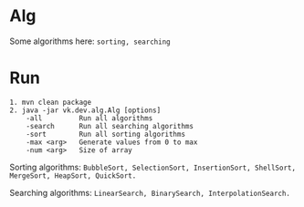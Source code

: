 # Alg
Some algorithms here: 
```sorting, searching```

# Run
```
1. mvn clean package
2. java -jar vk.dev.alg.Alg [options]
    -all         Run all algorithms    
    -search      Run all searching algorithms
    -sort        Run all sorting algorithms
    -max <arg>   Generate values from 0 to max
    -num <arg>   Size of array
```

Sorting algorithms: 
```BubbleSort, SelectionSort, InsertionSort, ShellSort, MergeSort, HeapSort, QuickSort.```

Searching algorithms: 
```LinearSearch, BinarySearch, InterpolationSearch.```

